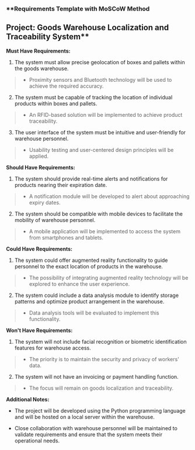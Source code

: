 ### **Requirements Template with MoSCoW Method
## Project: Goods Warehouse Localization and Traceability System**
**Must Have Requirements:**

1. The system must allow precise geolocation of boxes and pallets within the goods warehouse.

> - Proximity sensors and Bluetooth technology will be used to achieve the required accuracy.

2. The system must be capable of tracking the location of individual products within boxes and pallets.

> - An RFID-based solution will be implemented to achieve product traceability.

3. The user interface of the system must be intuitive and user-friendly for warehouse personnel.

> - Usability testing and user-centered design principles will be applied.

**Should Have Requirements:**

1. The system should provide real-time alerts and notifications for products nearing their expiration date.

> - A notification module will be developed to alert about approaching expiry dates.

2. The system should be compatible with mobile devices to facilitate the mobility of warehouse personnel.

> - A mobile application will be implemented to access the system from smartphones and tablets.

**Could Have Requirements:**

1. The system could offer augmented reality functionality to guide personnel to the exact location of products in the warehouse.

> - The possibility of integrating augmented reality technology will be explored to enhance the user experience.

2. The system could include a data analysis module to identify storage patterns and optimize product arrangement in the warehouse.

> - Data analysis tools will be evaluated to implement this functionality.

**Won't Have Requirements:**

1. The system will not include facial recognition or biometric identification features for warehouse access.

> - The priority is to maintain the security and privacy of workers' data.

2. The system will not have an invoicing or payment handling function.

> - The focus will remain on goods localization and traceability.

**Additional Notes:**

- The project will be developed using the Python programming language and will be hosted on a local server within the warehouse.

- Close collaboration with warehouse personnel will be maintained to validate requirements and ensure that the system meets their operational needs.
